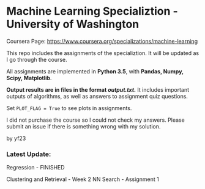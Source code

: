 # Machine Learning Specializtion - University of Washington
Coursera Page: https://www.coursera.org/specializations/machine-learning

This repo includes the assignments of the specializtion. It will be updated as I go through the course.

All assignments are implemented in **Python 3.5**, with **Pandas, Numpy, Scipy, Matplotlib**.

**Output results are in files in the format *output.txt*.** It includes important outputs of algorithms, as well as answers to assignment quiz questions.

Set `PLOT_FLAG = True` to see plots in assignments. 

I did not purchase the course so I could not check my answers. Please submit an issue if there is something wrong with my solution.

by yf23

### Latest Update:

Regression - FINISHED

Clustering and Retrieval - Week 2 NN Search - Assignment 1
